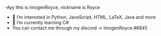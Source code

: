 -Ayy this is imogenRoyce, nickname is Royce
- 👀 I’m interested in Python, JavaScript, HTML, LaTeX, Java and more
- 🌱 I’m currently learning C#
- You can contact me through my discord -> imogenRoyce.#6845

<!---
imogenRoyce/imogenRoyce is repository because its `README.md` (this file) appears on your GitHub profile.
You can click the Preview link to take a look at your changes.
--->
